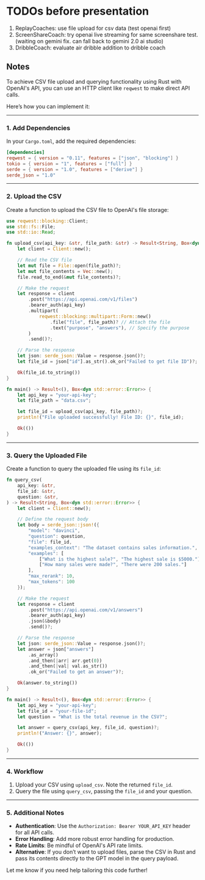 # TODOs before presentation

1) ReplayCoaches: use file upload for csv data (test openai first)
2) ScreenShareCoach:  try openai live streaming for same screenshare test.  (waiting on gemini fix.  can fall back to gemini 2.0 ai studio)
3) DribbleCoach: evaluate air dribble addition to dribble coach


## Notes

To achieve CSV file upload and querying functionality using Rust with OpenAI's API, you can use an HTTP client like `reqwest` to make direct API calls.

Here’s how you can implement it:

---

### **1. Add Dependencies**
In your `Cargo.toml`, add the required dependencies:
```toml
[dependencies]
reqwest = { version = "0.11", features = ["json", "blocking"] }
tokio = { version = "1", features = ["full"] }
serde = { version = "1.0", features = ["derive"] }
serde_json = "1.0"
```

---

### **2. Upload the CSV**
Create a function to upload the CSV file to OpenAI's file storage:

```rust
use reqwest::blocking::Client;
use std::fs::File;
use std::io::Read;

fn upload_csv(api_key: &str, file_path: &str) -> Result<String, Box<dyn std::error::Error>> {
    let client = Client::new();

    // Read the CSV file
    let mut file = File::open(file_path)?;
    let mut file_contents = Vec::new();
    file.read_to_end(&mut file_contents)?;

    // Make the request
    let response = client
        .post("https://api.openai.com/v1/files")
        .bearer_auth(api_key)
        .multipart(
            reqwest::blocking::multipart::Form::new()
                .file("file", file_path)? // Attach the file
                .text("purpose", "answers"), // Specify the purpose
        )
        .send()?;

    // Parse the response
    let json: serde_json::Value = response.json()?;
    let file_id = json["id"].as_str().ok_or("Failed to get file ID")?;

    Ok(file_id.to_string())
}

fn main() -> Result<(), Box<dyn std::error::Error>> {
    let api_key = "your-api-key";
    let file_path = "data.csv";

    let file_id = upload_csv(api_key, file_path)?;
    println!("File uploaded successfully! File ID: {}", file_id);

    Ok(())
}
```

---

### **3. Query the Uploaded File**
Create a function to query the uploaded file using its `file_id`:

```rust
fn query_csv(
    api_key: &str,
    file_id: &str,
    question: &str,
) -> Result<String, Box<dyn std::error::Error>> {
    let client = Client::new();

    // Define the request body
    let body = serde_json::json!({
        "model": "davinci",
        "question": question,
        "file": file_id,
        "examples_context": "The dataset contains sales information.",
        "examples": [
            ["What is the highest sale?", "The highest sale is $5000."],
            ["How many sales were made?", "There were 200 sales."]
        ],
        "max_rerank": 10,
        "max_tokens": 100
    });

    // Make the request
    let response = client
        .post("https://api.openai.com/v1/answers")
        .bearer_auth(api_key)
        .json(&body)
        .send()?;

    // Parse the response
    let json: serde_json::Value = response.json()?;
    let answer = json["answers"]
        .as_array()
        .and_then(|arr| arr.get(0))
        .and_then(|val| val.as_str())
        .ok_or("Failed to get an answer")?;

    Ok(answer.to_string())
}

fn main() -> Result<(), Box<dyn std::error::Error>> {
    let api_key = "your-api-key";
    let file_id = "your-file-id";
    let question = "What is the total revenue in the CSV?";

    let answer = query_csv(api_key, file_id, question)?;
    println!("Answer: {}", answer);

    Ok(())
}
```

---

### **4. Workflow**
1. Upload your CSV using `upload_csv`. Note the returned `file_id`.
2. Query the file using `query_csv`, passing the `file_id` and your question.

---

### **5. Additional Notes**
- **Authentication**: Use the `Authorization: Bearer YOUR_API_KEY` header for all API calls.
- **Error Handling**: Add more robust error handling for production.
- **Rate Limits**: Be mindful of OpenAI's API rate limits.
- **Alternative**: If you don’t want to upload files, parse the CSV in Rust and pass its contents directly to the GPT model in the query payload.

Let me know if you need help tailoring this code further!